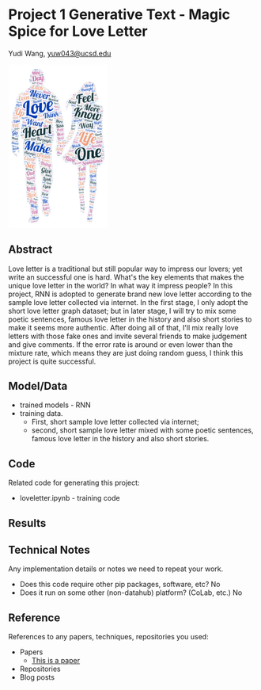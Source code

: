 
# Project 1 Generative Text - Magic Spice for Love Letter

Yudi Wang, yuw043@ucsd.edu

<img src="https://github.com/ucsd-ml-arts/generative-text-bizarrecrispyd/blob/master/word%20cloud.png" width="200">


## Abstract

Love letter is a traditional but still popular way to impress our lovers; yet write an successful one is hard. What's the key elements that makes the unique love letter in the world? In what way it impress people? In this project, RNN is adopted to generate brand new love letter according to the sample love letter collected via internet. In the first stage, I only adopt the short love letter graph dataset; but in later stage, I will try to mix some poetic sentences, famous love letter in the history and also short stories to make it seems more authentic. After doing all of that, I'll mix really love letters with those fake ones and invite several friends to make judgement and give comments. If the error rate is around or even lower than the mixture rate, which means they are just doing random guess, I think this project is quite successful.


## Model/Data


- trained models - RNN
- training data. 
  - First, short sample love letter collected via internet; 
  - second, short sample love letter mixed with some poetic sentences, famous love letter in the history and also short stories.


## Code

Related code for generating this project:
- loveletter.ipynb - training code


## Results


## Technical Notes

Any implementation details or notes we need to repeat your work. 
- Does this code require other pip packages, software, etc? No
- Does it run on some other (non-datahub) platform? (CoLab, etc.) No

## Reference

References to any papers, techniques, repositories you used:
- Papers
  - [This is a paper](this_is_the_link.pdf)
- Repositories
- Blog posts
